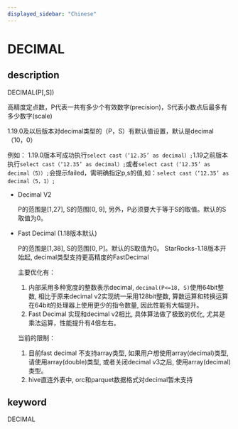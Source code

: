 ```yaml
---
displayed_sidebar: "Chinese"
---
```


# DECIMAL

## description

DECIMAL(P[,S])

高精度定点数，P代表一共有多少个有效数字(precision)，S代表小数点后最多有多少数字(scale)

1.19.0及以后版本对decimal类型的（P，S）有默认值设置，默认是decimal（10，0）

例如：
1.19.0版本可成功执行`select cast（‘12.35’ as decimal）;`1.19之前版本执行`select cast（‘12.35’ as decimal）;`或者`select cast（‘12.35’ as decimal（5））;`会提示failed，需明确指定p,s的值,如：`select cast（‘12.35’ as decimal（5，1）;`

* Decimal V2

  P的范围是[1,27], S的范围[0, 9], 另外，P必须要大于等于S的取值。默认的S取值为0。

* Fast Decimal  (1.18版本默认)

  P的范围是[1,38], S的范围[0, P]。默认的S取值为0。
  StarRocks-1.18版本开始起, decimal类型支持更高精度的FastDecimal

  主要优化有：
  
  1. 内部采用多种宽度的整数表示decimal, `decimal(P<=18, S)`使用64bit整数, 相比于原来decimal v2实现统一采用128bit整数, 算数运算和转换运算在64bit的处理器上使用更少的指令数量, 因此性能有大幅提升。
  2. Fast Decimal 实现和decimal v2相比, 具体算法做了极致的优化, 尤其是乘法运算，性能提升有4倍左右。
  
  当前的限制：
  
  1. 目前fast decimal 不支持array类型, 如果用户想使用array(decimal)类型, 请使用array(double)类型, 或者关闭decimal v3之后, 使用array(decimal)类型。
  2. hive直连外表中, orc和parquet数据格式对decimal暂未支持

## keyword

DECIMAL
